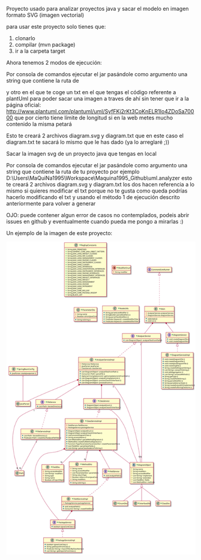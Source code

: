 Proyecto usado para analizar proyectos java y sacar el modelo en imagen formato SVG (imagen vectorial)

para usar este proyecto solo tienes que:
1. clonarlo
2. compilar (mvn package)
3. ir a la carpeta target

Ahora tenemos 2 modos de ejecución:

Por consola de comandos ejecutar el jar pasándole como argumento una string que contiene la ruta de

y otro en el que te coge un txt en el que tengas el código referente a plantUml para poder sacar una imagen a traves de ahí sin tener que ir a la página oficial: http://www.plantuml.com/plantuml/uml/SyfFKj2rKt3CoKnELR1Io4ZDoSa70000 que por cierto tiene límite de longitud si en la web metes mucho contenido la misma petará

Esto te creará 2 archivos diagram.svg y diagram.txt que en este caso el diagram.txt te sacará lo mismo que le has dado (ya lo arreglaré ;)) 

Sacar la imagen svg de un proyecto java que tengas en local

Por consola de comandos ejecutar el jar pasándole como argumento una string que contiene la ruta de tu proyecto por ejemplo
	D:\Users\MaQuiNa1995\Workspace\Maquina1995_Github\uml.analyzer
esto te creará 2 archivos diagram.svg y diagram.txt los dos hacen referencia a lo mismo si quieres modificar el txt porque no te gusta como queda podrías hacerlo modificando el txt y usando el método 1 de ejecución descrito anteriormente para volver a generar 

OJO: puede contener algun error de casos no contemplados, podeis abrir issues en github y eventualmente cuando pueda me pongo a mirarlas :)

Un ejemplo de la imagen de este proyecto:

![alt text](https://github.com/MaQuiNa1995/ExtractorUml/blob/master/diagram.svg?raw=true)